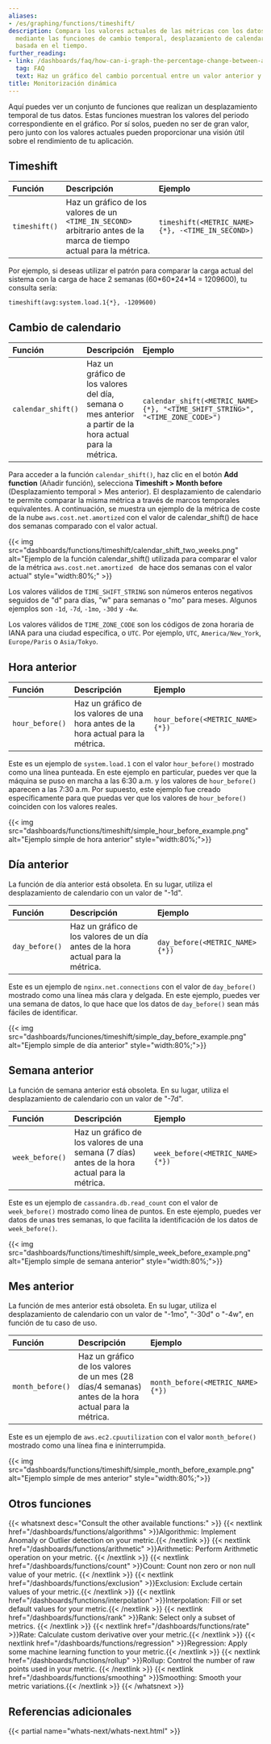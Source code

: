 ```yaml
---
aliases:
- /es/graphing/functions/timeshift/
description: Compara los valores actuales de las métricas con los datos históricos
  mediante las funciones de cambio temporal, desplazamiento de calendario y comparación
  basada en el tiempo.
further_reading:
- link: /dashboards/faq/how-can-i-graph-the-percentage-change-between-an-earlier-value-and-a-current-value/
  tag: FAQ
  text: Haz un gráfico del cambio porcentual entre un valor anterior y un valor actual.
title: Monitorización dinámica
---
```


Aquí puedes ver un conjunto de funciones que realizan un desplazamiento temporal de tus datos. Estas funciones muestran los valores del periodo correspondiente en el gráfico. Por sí solos, pueden no ser de gran valor, pero junto con los valores actuales pueden proporcionar una visión útil sobre el rendimiento de tu aplicación.

## Timeshift

| Función      | Descripción                                                                                    | Ejemplo                                          |
|:--------------|:-----------------------------------------------------------------------------------------------|:-------------------------------------------------|
| `timeshift()` | Haz un gráfico de los valores de un `<TIME_IN_SECOND>` arbitrario antes de la marca de tiempo actual para la métrica. | `timeshift(<METRIC_NAME>{*}, -<TIME_IN_SECOND>)` |

Por ejemplo, si deseas utilizar el patrón para comparar la carga actual del sistema con la carga de hace 2 semanas (60\*60\*24\*14 = 1209600), tu consulta sería:

```text
timeshift(avg:system.load.1{*}, -1209600)
```

## Cambio de calendario


| Función           | Descripción                                                                                   | Ejemplo                            |
|:-------------------|:----------------------------------------------------------------------------------------------|:-----------------------------------|
| `calendar_shift()` | Haz un gráfico de los valores del día, semana o mes anterior a partir de la hora actual para la métrica. | `calendar_shift(<METRIC_NAME>{*}, "<TIME_SHIFT_STRING>", "<TIME_ZONE_CODE>")` |

Para acceder a la función `calendar_shift()`, haz clic en el botón **Add function** (Añadir función), selecciona **Timeshift > Month before** (Desplazamiento temporal > Mes anterior). El desplazamiento de calendario te permite comparar la misma métrica a través de marcos temporales equivalentes. A continuación, se muestra un ejemplo de la métrica de coste de la nube `aws.cost.net.amortized` con el valor de calendar_shift() de hace dos semanas comparado con el valor actual.

{{< img src="dashboards/functions/timeshift/calendar_shift_two_weeks.png" alt="Ejemplo de la función calendar_shift() utilizada para comparar el valor de la métrica `aws.cost.net.amortized ` de hace dos semanas con el valor actual" style="width:80%;" >}}

Los valores válidos de `TIME_SHIFT_STRING` son números enteros negativos seguidos de "d" para días, "w" para semanas o "mo" para meses.
Algunos ejemplos son `-1d`, `-7d`, `-1mo`, `-30d` y `-4w`.

Los valores válidos de `TIME_ZONE_CODE` son los códigos de zona horaria de IANA para una ciudad específica, o `UTC`.
Por ejemplo, `UTC`, `America/New_York`, `Europe/Paris` o `Asia/Tokyo`.

## Hora anterior

| Función        | Descripción                                                            | Ejemplo                         |
|:----------------|:-----------------------------------------------------------------------|:--------------------------------|
| `hour_before()` | Haz un gráfico de los valores de una hora antes de la hora actual para la métrica. | `hour_before(<METRIC_NAME>{*})` |

Este es un ejemplo de `system.load.1` con el valor `hour_before()` mostrado como una línea punteada. En este ejemplo en particular, puedes ver que la máquina se puso en marcha a las 6:30 a.m. y los valores de `hour_before()` aparecen a las 7:30 a.m. Por supuesto, este ejemplo fue creado específicamente para que puedas ver que los valores de `hour_before()` coinciden con los valores reales.

{{< img src="dashboards/functions/timeshift/simple_hour_before_example.png" alt="Ejemplo simple de hora anterior" style="width:80%;">}}

## Día anterior

<div class="alert alert-warning">La función de día anterior está obsoleta. En su lugar, utiliza el desplazamiento de calendario con un valor de "-1d".</div>

| Función       | Descripción                                                          | Ejemplo                        |
|:---------------|:---------------------------------------------------------------------|:-------------------------------|
| `day_before()` | Haz un gráfico de los valores de un día antes de la hora actual para la métrica. | `day_before(<METRIC_NAME>{*})` |

Este es un ejemplo de `nginx.net.connections` con el valor de `day_before()` mostrado como una línea más clara y delgada. En este ejemplo, puedes ver una semana de datos, lo que hace que los datos de `day_before()` sean más fáciles de identificar.

{{< img src="dashboards/funciones/timeshift/simple_day_before_example.png" alt="Ejemplo simple de día anterior" style="width:80%;">}}

## Semana anterior

<div class="alert alert-warning">La función de semana anterior está obsoleta. En su lugar, utiliza el desplazamiento de calendario con un valor de "-7d".</div>

| Función        | Descripción                                                                    | Ejemplo                         |
|:----------------|:-------------------------------------------------------------------------------|:--------------------------------|
| `week_before()` | Haz un gráfico de los valores de una semana (7 días) antes de la hora actual para la métrica. | `week_before(<METRIC_NAME>{*})` |

Este es un ejemplo de `cassandra.db.read_count` con el valor de `week_before()` mostrado como línea de puntos. En este ejemplo, puedes ver datos de unas tres semanas, lo que facilita la identificación de los datos de `week_before()`.

{{< img src="dashboards/functions/timeshift/simple_week_before_example.png" alt="Ejemplo simple de semana anterior" style="width:80%;">}}

## Mes anterior

<div class="alert alert-warning">La función de mes anterior está obsoleta. En su lugar, utiliza el desplazamiento de calendario con un valor de "-1mo", "-30d" o "-4w", en función de tu caso de uso.</div>

| Función         | Descripción                                                                                | Ejemplo                          |
|:-----------------|:-------------------------------------------------------------------------------------------|:---------------------------------|
| `month_before()` | Haz un gráfico de los valores de un mes (28 días/4 semanas) antes de la hora actual para la métrica. | `month_before(<METRIC_NAME>{*})` |

Este es un ejemplo de `aws.ec2.cpuutilization` con el valor `month_before()` mostrado como una línea fina e ininterrumpida.

{{< img src="dashboards/functions/timeshift/simple_month_before_example.png" alt="Ejemplo simple de mes anterior" style="width:80%;">}}


## Otros funciones

{{< whatsnext desc="Consult the other available functions:" >}}
    {{< nextlink href="/dashboards/functions/algorithms" >}}Algorithmic: Implement Anomaly or Outlier detection on your metric.{{< /nextlink >}}
    {{< nextlink href="/dashboards/functions/arithmetic" >}}Arithmetic: Perform Arithmetic operation on your metric.  {{< /nextlink >}}
    {{< nextlink href="/dashboards/functions/count" >}}Count: Count non zero or non null value of your metric. {{< /nextlink >}}
    {{< nextlink href="/dashboards/functions/exclusion" >}}Exclusion: Exclude certain values of your metric.{{< /nextlink >}}
    {{< nextlink href="/dashboards/functions/interpolation" >}}Interpolation: Fill or set default values for your metric.{{< /nextlink >}}
    {{< nextlink href="/dashboards/functions/rank" >}}Rank: Select only a subset of metrics. {{< /nextlink >}}
    {{< nextlink href="/dashboards/functions/rate" >}}Rate: Calculate custom derivative over your metric.{{< /nextlink >}}
    {{< nextlink href="/dashboards/functions/regression" >}}Regression: Apply some machine learning function to your metric.{{< /nextlink >}}
    {{< nextlink href="/dashboards/functions/rollup" >}}Rollup: Control the number of raw points used in your metric. {{< /nextlink >}}
    {{< nextlink href="/dashboards/functions/smoothing" >}}Smoothing: Smooth your metric variations.{{< /nextlink >}}
{{< /whatsnext >}}

## Referencias adicionales

{{< partial name="whats-next/whats-next.html" >}}